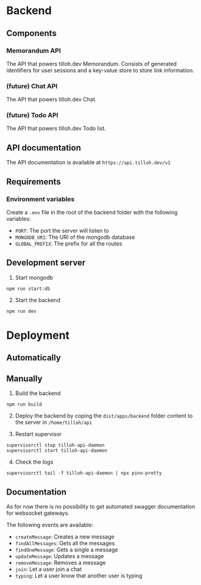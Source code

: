 # Backend

## Components

### Memorandum API

The API that powers tilloh.dev Memorandum. Consists of generated identifiers for user sessions and a key-value store to store link information.

### (future) Chat API

The API that powers tilloh.dev Chat.

### (future) Todo API

The API that powers tilloh.dev Todo list.

## API documentation

The API documentation is available at `https://api.tilloh.dev/v1`

## Requirements

### Environment variables

Create a `.env` file in the root of the backend folder with the following variables:

- `PORT`: The port the server will listen to
- `MONGODB_URI`: The URI of the mongodb database
- `GLOBAL_PREFIX`: The prefix for all the routes

## Development server

1. Start mongodb

```
npm run start:db
```

2. Start the backend

```
npm run dev
```

# Deployment

## Automatically

## Manually

1. Build the backend

```
npm run build
```

2. Deploy the backend by coping the `dist/apps/backend` folder content to the server in `/home/tilloh/api`

3. Restart supervisor

```
supervisorctl stop tilloh-api-daemon
supervisorctl start tilloh-api-daemon
```

4. Check the logs

```
supervisorctl tail -f tilloh-api-daemon | npx pino-pretty
```

## Documentation

As for now there is no possibility to get automated swagger documentation for websocket gateways.

The following events are available:

- `createMessage`: Creates a new message
- `findAllMessages`: Gets all the messages
- `findOneMessage`: Gets a single a message
- `updateMessage`: Updates a message
- `removeMessage`: Removes a message
- `join`: Let a user join a chat
- `typing`: Let a user know that another user is typing
